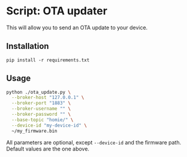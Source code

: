 Script: OTA updater
===================

This will allow you to send an OTA update to your device.

## Installation

`pip install -r requirements.txt`

## Usage

```bash
python ./ota_update.py \
  --broker-host "127.0.0.1" \
  --broker-port "1883" \
  --broker-username "" \
  --broker-password "" \
  --base-topic "homie/" \
  --device-id "my-device-id" \
  ~/my_firmware.bin
```

All parameters are optional, except `--device-id` and the firmware path.
Default values are the one above.
